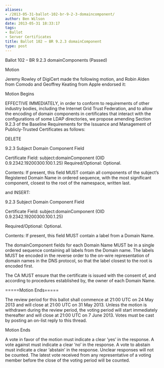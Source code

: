 ```yaml
---
aliases:
- /2013-05-31-ballot-102-br-9-2-3-domaincomponent/
author: Ben Wilson
date: 2013-05-31 18:33:17
tags:
- Ballot
- Server Certificates
title: Ballot 102 – BR 9.2.3 domainComponent
type: post
---
```


Ballot 102 – BR 9.2.3 domainComponents (Passed)

Motion

Jeremy Rowley of DigiCert made the following motion, and Robin Alden from Comodo and Geoffrey Keating from Apple endorsed it:

Motion Begins

EFFECTIVE IMMEDIATELY, in order to conform to requirements of other industry bodies, including the Internet Grid Trust Federation, and to allow the encoding of domain components in certificates that interact with the configurations of some LDAP directories, we propose amending Section 9.2.3 of the Baseline Requirements for the Issuance and Management of Publicly-Trusted Certificates as follows:

DELETE

9.2.3 Subject Domain Component Field

Certificate Field: subject:domainComponent (OID 0.9.2342.19200300.100.1.25) Required/Optional: Optional.

Contents: If present, this field MUST contain all components of the subject’s Registered Domain Name in ordered sequence, with the most significant component, closest to the root of the namespace, written last.

and INSERT:

9.2.3 Subject Domain Component Field

Certificate Field: subject:domainComponent (OID 0.9.2342.19200300.100.1.25)

Required/Optional: Optional.

Contents: If present, this field MUST contain a label from a Domain Name.

The domainComponent fields for each Domain Name MUST be in a single ordered sequence containing all labels from the Domain name. The labels MUST be encoded in the reverse order to the on-wire representation of domain names in the DNS protocol, so that the label closest to the root is encoded first.

The CA MUST ensure that the certificate is issued with the consent of, and according to procedures established by, the owner of each Domain Name.

=====Motion Ends=====

The review period for this ballot shall commence at 21:00 UTC on 24 May 2013 and will close at 21:00 UTC on 31 May 2013. Unless the motion is withdrawn during the review period, the voting period will start immediately thereafter and will close at 21:00 UTC on 7 June 2013. Votes must be cast by posting an on-list reply to this thread.

Motion Ends

A vote in favor of the motion must indicate a clear ‘yes’ in the response. A vote against must indicate a clear ‘no’ in the response. A vote to abstain must indicate a clear ‘abstain’ in the response. Unclear responses will not be counted. The latest vote received from any representative of a voting member before the close of the voting period will be counted.